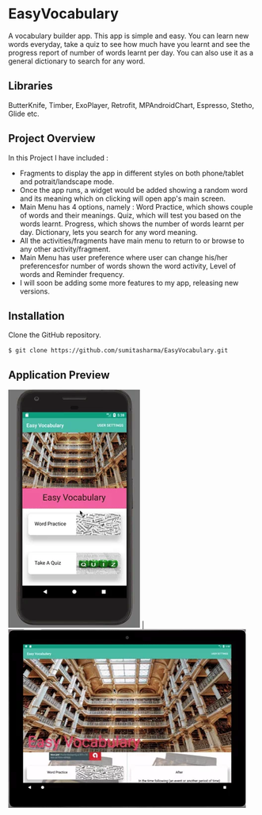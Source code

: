 # EasyVocabulary
A vocabulary builder app. This app is simple and easy. You can learn new words everyday, take a quiz to see how much have you learnt and see the progress report of number of words learnt per day. You can also use it as a general dictionary to search for any word.
## Libraries
ButterKnife, Timber, ExoPlayer, Retrofit, MPAndroidChart, Espresso, Stetho, Glide etc.
## Project Overview
In this Project I have included :
* Fragments to display the app in different styles on both phone/tablet and potrait/landscape mode.
* Once the app runs, a widget would be added showing a random word and its meaning which on clicking will open app's main screen.
* Main Menu has 4 options, namely : Word Practice, which shows couple of words and their meanings. Quiz, which will test you based on the words learnt. Progress, which shows the number of words learnt per day. Dictionary, lets you search for any word meaning.
* All the activities/fragments have main menu to return to or browse to any other activity/fragment.
* Main Menu has user preference where user can change his/her preferencesfor number of words shown the word activity, Level of words and Reminder frequency.
* I will soon be adding some more features to my app, releasing new versions.
## Installation
Clone the GitHub repository.
```
$ git clone https://github.com/sumitasharma/EasyVocabulary.git
```
## Application Preview
![Easy Vocabulary App Phone View](EasyVocabularyPhone.png) | ![Easy Vocabulary App Tablet View](EasyVocabularyTablet.png)
